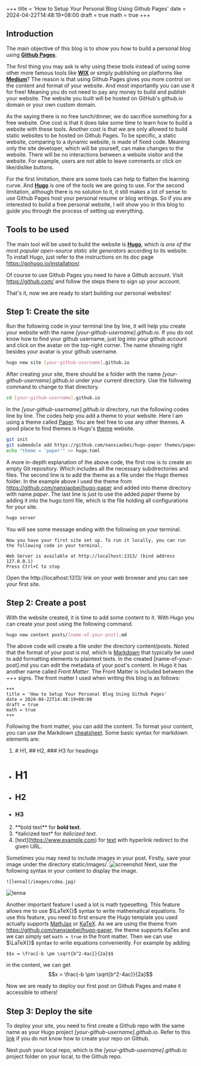 +++
title = 'How to Setup Your Personal Blog Using Github Pages'
date = 2024-04-22T14:48:19+08:00
draft = true
math = true
+++
## Introduction
The main objective of this blog is to show you how to build a personal blog using **[Github Pages](https://docs.github.com/en/pages)**. 

The first thing you may ask is why using these tools instead of using some other more famous tools like **[WIX](https://www.wix.com/)** or simply publishing on platforms like **[Medium](https://medium.com/)**? The reason is that using Github Pages gives you more control on the content and format of your website. And most importantly you can use it for free! Meaning you do not need to pay any money to build and publish your website. The website you built will be hosted on GitHub's github.io domain or your own custom domain.

As the saying there is no free lunch/dinner, we do sacrifice something for a free website. One cost is that it does take some time to learn how to build a website with these tools. Another cost is that we are only allowed to build static websites to be hosted on Github Pages. To be specific, a static website, comparing to a dynamic website, is made of fixed code. Meaning only the site developer, which will be yourself, can make changes to the website. There will be no interactions between a website visitor and the website. For example, users are not able to leave comments or click on like/dislike buttons. 

For the first limitation, there are some tools can help to flatten the learning curve. And **[Hugo](https://gohugo.io/)** is one of the tools we are going to use. For the second limitation, although there is no solution to it, it still makes a lot of sense to use Github Pages host your personal resume or blog writings. So if you are interested to build a free personal website, I will show you in this blog to guide you through the process of setting up everything.

## Tools to be used
The main tool will be used to build the website is **[Hugo](https://gohugo.io/)**, which is *one of the most popular open-source static site generators* according to its website. To install Hugo, just refer to the instructions on its doc page https://gohugo.io/installation/.

Of course to use Github Pages you need to have a Github account. Visit https://github.com/ and follow the steps there to sign up your account.

That's it, now we are ready to start building our personal websites!

## Step 1: Create the site
Run the following code in your terminal line by line, it will help you create your website with the name *[your-github-username].github.io*. If you do not know how to find your github username, just log into your github account and click on the avatar on the top-right corner. The name showing right besides your avatar is your github username. 
```bash {class="my-class" id="create-site" lineNos=inline tabWidth=2}
hugo new site [your-github-username].github.io
```

After creating your site, there should be a folder with the name *[your-github-username].github.io* under your current directory. Use the following command to change to that directory.
```bash {class="my-class" id="cd-folder" lineNos=inline tabWidth=2}
cd [your-github-username].github.io
```

In the *[your-github-username].github.io* directory, run the following codes line by line. The codes help you add a theme to your website. Here I am using a theme called [Paper](https://themes.gohugo.io/themes/hugo-paper/). You are feel free to use any other themes. A good place to find themes is Hugo's [theme](https://themes.gohugo.io/) website. 
```bash {class="my-class" id="add-theme" lineNos=inline tabWidth=2}
git init
git submodule add https://github.com/nanxiaobei/hugo-paper themes/paper
echo "theme = 'paper'" >> hugo.toml
```
A more in-depth explanation of the above code, the first row is to create an empty Git repository. Which includes all the necessary subdirectories and files. The second line is to add the theme as a file under the Hugo themes folder. In the example above I used the theme from https://github.com/nanxiaobei/hugo-paper and added into theme directory with name *paper*. The last line is just to use the added *paper* theme by adding it into the hugo.toml file, which is the file holding all configurations for your site.
```bash {class="my-class" id="launch-site" lineNos=inline tabWidth=2}
hugo server
```
You will see some message ending with the following on your terminal.
```
Now you have your first site set up. To run it locally, you can run the following code in your terminal.

Web Server is available at http://localhost:1313/ (bind address 127.0.0.1) 
Press Ctrl+C to stop
```
Open the http://localhost:1313/ link on your web browser and you can see your first site.

## Step 2: Create a post
With the website created, it is time to add some content to it. With Hugo you can create your post using the following command.
```bash {class="my-class" id="create-post" lineNos=inline tabWidth=2}
hugo new content posts/[name-of-your-post].md
```
The above code will create a file under the directory content/posts. Noted that the format of your post is *md*, which is [Markdown](https://www.markdownguide.org/getting-started/) that typically be used to add formatting elements to plaintext texts. In the created [name-of-your-post].md you can edit the metadata of your post's content. In Hugo it has another name called *Front Matter*. The Front Matter is included between the +++ signs. The front matter I used when writing this blog is as follows:
```
+++
title = 'How to Setup Your Personal Blog Using Github Pages'
date = 2024-04-22T14:48:19+08:00
draft = true
math = true
+++
```

Following the front matter, you can add the content. To format your content, you can use the Markdown [cheatsheet](https://www.markdownguide.org/cheat-sheet/). Some basic syntax for markdown elements are:
1. \# H1, \#\# H2, \#\#\# H3 for headings
- # H1
- ## H2
- ### H3
2. \*\*bold text\*\* for **bold text**.
3. \*italicized text\* for *italicized text*.
4. \[text](https://www.example.com) for [text](https://www.example.com) with hyperlink redirect to the given URL.

Sometimes you may need to include images in your post. Firstly, save your image under the directory static/images/. 
![screenshot](/images/screenshot.png)
Next, use the following syntax in your content to display the image.
```
![lenna](/images/cdma.jpg)
```
![lenna](/images/cdma.jpg)


Another important feature I used a lot is math typesetting. This feature allows me to use $\LaTeX{}$ syntax to write mathematical equations. To use this feature, you need to first ensure the Hugo template you used actually supports [MathJax](https://www.mathjax.org/) or [KaTeX](https://katex.org/). As we are using the theme from https://github.com/nanxiaobei/hugo-paper, the theme supports KaTex and we can simply set `math = true` in the front matter. Then we can use $\LaTeX{}$ syntax to write equations conveniently. For example by adding
```
$$x = \frac{-b \pm \sqrt{b^2-4ac}}{2a}$$
```
in the content, we can get 
$$x = \frac{-b \pm \sqrt{b^2-4ac}}{2a}$$

Now we are ready to deploy our first post on Github Pages and make it accessible to others!

## Step 3: Deploy the site
To deploy your site, you need to first create a Github repo with the same name as your Hugo project *[your-github-username].github.io*. Refer to this [link](https://docs.github.com/en/repositories/creating-and-managing-repositories/quickstart-for-repositories) if you do not know how to create your repo on Github.

Next push your local repo, which is the *[your-github-username].github.io* project folder on your local, to the Github repo.
